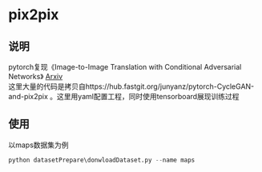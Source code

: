 # pix2pix 
## 说明
pytorch复现《Image-to-Image Translation with Conditional Adversarial Networks》
[Arxiv](https://arxiv.org/abs/1611.07004)  
这里大量的代码是拷贝自https://hub.fastgit.org/junyanz/pytorch-CycleGAN-and-pix2pix
。这里用yaml配置工程，同时使用tensorboard展现训练过程
## 使用
以maps数据集为例
```python
python datasetPrepare\donwloadDataset.py --name maps
```
